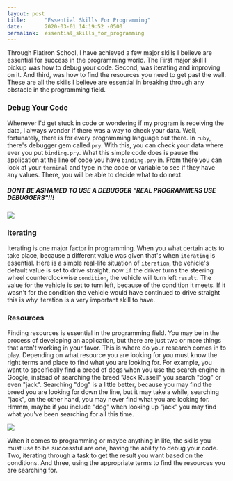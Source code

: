 ```yaml
---
layout: post
title:      "Essential Skills For Programming"
date:       2020-03-01 14:19:52 -0500
permalink:  essential_skills_for_programming
---
```



Through Flatiron School, I have achieved a few major skills I believe are essential for success in the programming world. The First major skill I pickup was how to debug your code. Second, was iterating and improving on it. And third, was how to find the resources you need to get past the wall. These are all the skills I believe are essential in breaking through any obstacle in the programming field. 


### Debug Your Code

Whenever I'd get stuck in code or wondering if my program is receiving the data, I always wonder if there was a way to check your data. Well, fortunately, there is for every programming language out there. In `ruby`,  there's debugger gem called `pry`. With this, you can check your data where ever you put `binding.pry`. What this simple code does is pause the application at the line of code you have `binding.pry` in.  From there you can look at your `terminal` and type in the code or variable to see if they have any values. There, you will be able to decide what to do next.

##### DONT BE ASHAMED TO USE A DEBUGGER "REAL PROGRAMMERS USE DEBUGGERS"!!!

![](https://media1.giphy.com/media/XsEBodo0sSZPy/200.webp?cid=790b7611f6f9de152a61afc10c83067e80f61b66d20a305a&rid=200.webp)

### Iterating 

Iterating is one major factor in programming. When you what certain acts to take place, because a different value was given that's when `iterating` is essential. Here is a simple real-life situation of `iteration`, the vehicle's default value is set to drive straight, now  `if` the driver turns the steering wheel counterclockwise  `condition`,  the vehicle will turn left `result`.  The value for the vehicle is set to turn left, because of the condition it meets. If it wasn't for the condition the vehicle would have continued to drive straight this is why iteration is a very important skill to have.

### Resources

Finding resources is essential in the programming field. You may be in the process of developing an application, but there are just two or more things that aren't working in your favor. This is where do your research comes in to play. Depending on what resource you are looking for you must know the right terms and place to find what you are looking for. For example, you want to specifically find a breed of dogs when you use the search engine in Google, instead of searching the breed "Jack Russell" you search "dog" or even "jack". Searching "dog" is a little better, because you may find the breed you are looking for down the line, but it may take a while, searching "jack", on the other hand, you may never find what you are looking for. Hmmm, maybe if you include "dog" when looking up "jack" you may find what you've been searching for all this time.

![](https://media1.giphy.com/media/28d0fHqZPNMMEckv30/200.webp?cid=790b76118b7b06a5a4b926a150c134a3110e159de049d6d6&rid=200.webp)


When it comes to programming or maybe anything in life, the skills you must use to be successful are one, having the ability to debug your code. Two, iterating through a task to get the result you want based on the conditions. And three, using the appropriate terms to find the resources you are searching for. 




